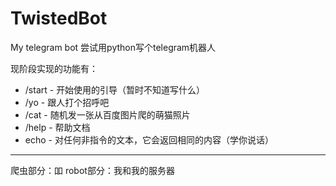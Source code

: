 # TwistedBot
My telegram bot
尝试用python写个telegram机器人

现阶段实现的功能有：
* /start - 开始使用的引导（暂时不知道写什么）
* /yo - 跟人打个招呼吧
* /cat - 随机发一张从百度图片爬的萌猫照片
* /help - 帮助文档
* echo - 对任何非指令的文本，它会返回相同的内容（学你说话）

******
爬虫部分：吅
robot部分：我和我的服务器
